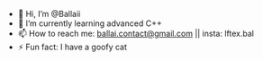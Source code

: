 - 👋 Hi, I’m @Ballaii
- 🌱 I’m currently learning advanced C++
- 📫 How to reach me: ballai.contact@gmail.com || insta: lftex.bal
- ⚡ Fun fact: I have a goofy cat

<!---
Ballaii/Ballaii is a ✨ special ✨ repository because its `README.md` (this file) appears on your GitHub profile.
You can click the Preview link to take a look at your changes.
--->
